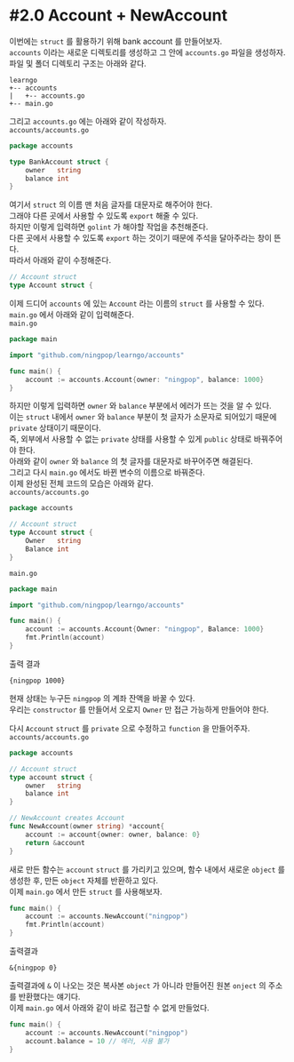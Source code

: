 # #2.0 Account + NewAccount

이번에는 `struct` 를 활용하기 위해 bank account 를 만들어보자.<br/>
`accounts` 이라는 새로운 디렉토리를 생성하고 그 안에 `accounts.go` 파일을 생성하자.<br/>
파일 및 폴더 디렉토리 구조는 아래와 같다.<br/>
```
learngo
+-- accounts
|   +-- accounts.go
+-- main.go
```

그리고 `accounts.go` 에는 아래와 같이 작성하자.<br/>
`accounts/accounts.go`
``` go
package accounts

type BankAccount struct {
    owner   string
    balance int
}
```
여기서 `struct` 의 이름 맨 처음 글자를 대문자로 해주어야 한다.<br/>
그래야 다른 곳에서 사용할 수 있도록 `export` 해줄 수 있다.<br/>
하지만 이렇게 입력하면 `golint` 가 해야할 작업을 추천해준다.<br/>
다른 곳에서 사용할 수 있도록 `export` 하는 것이기 때문에 주석을 달아주라는 창이 뜬다.<br/>
따라서 아래와 같이 수정해준다.<br/>
``` go
// Account struct
type Account struct {
```

이제 드디어 `accounts` 에 있는 `Account` 라는 이름의 `struct` 를 사용할 수 있다.<br/>
`main.go` 에서 아래와 같이 입력해준다.<br/>
`main.go`
``` go
package main

import "github.com/ningpop/learngo/accounts"

func main() {
    account := accounts.Account{owner: "ningpop", balance: 1000}
}
```

하지만 이렇게 입력하면 `owner` 와 `balance` 부분에서 에러가 뜨는 것을 알 수 있다.<br/>
이는 `struct` 내에서 `owner` 와 `balance` 부분이 첫 글자가 소문자로 되어있기 때문에 `private` 상태이기 때문이다.<br/>
즉, 외부에서 사용할 수 없는 `private` 상태를 사용할 수 있게 `public` 상태로 바꿔주어야 한다.<br/>
아래와 같이 `owner` 와 `balance` 의 첫 글자를 대문자로 바꾸어주면 해결된다.<br/>
그리고 다시 `main.go` 에서도 바뀐 변수의 이름으로 바꿔준다.<br/>
이제 완성된 전체 코드의 모습은 아래와 같다.<br/>
`accounts/accounts.go`
``` go
package accounts

// Account struct
type Account struct {
    Owner   string
    Balance int
}
```

`main.go`
``` go
package main

import "github.com/ningpop/learngo/accounts"

func main() {
    account := accounts.Account{Owner: "ningpop", Balance: 1000}
    fmt.Println(account)
}
```
출력 결과
```
{ningpop 1000}
```

현재 상태는 누구든 `ningpop` 의 계좌 잔액을 바꿀 수 있다.<br/>
우리는 `constructor` 를 만들어서 오로지 `Owner` 만 접근 가능하게 만들어야 한다.<br/>

다시 `Account` `struct` 를 `private` 으로 수정하고 `function` 을 만들어주자.<br/>
`accounts/accounts.go`
``` go
package accounts

// Account struct
type account struct {
    owner   string
    balance int
}

// NewAccount creates Account
func NewAccount(owner string) *account{
    account := account{owner: owner, balance: 0}
    return &account
}
```
새로 만든 함수는 `account` `struct` 를 가리키고 있으며, 함수 내에서 새로운 `object` 를 생성한 후, 만든 `object` 자체를 반환하고 있다.<br/>
이제 `main.go` 에서 만든 `struct` 를 사용해보자.<br/>
``` go
func main() {
    account := accounts.NewAccount("ningpop")
    fmt.Println(account)
}
```

출력결과
```
&{ningpop 0}
```
출력결과에 `&` 이 나오는 것은 복사본 `object` 가 아니라 만들어진 원본 `onject` 의 주소를 반환했다는 얘기다.<br/>
이제 `main.go` 에서 아래와 같이 바로 접근할 수 없게 만들었다.<br/>
``` go
func main() {
    account := accounts.NewAccount("ningpop")
    account.balance = 10 // 에러, 사용 불가
}
```